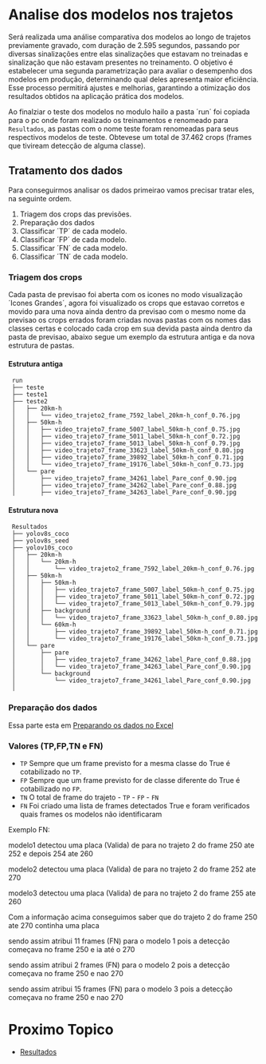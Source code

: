 # Analise dos modelos nos trajetos

Será realizada uma análise comparativa dos modelos ao longo de trajetos previamente gravado, com duração de 2.595 segundos, passando por diversas sinalizações entre elas
sinalizações que estavam no treinadas e sinalização que não estavam presentes no treinamento. O objetivo é estabelecer uma segunda parametrização para avaliar o desempenho dos modelos
em produção, determinando qual deles apresenta maior eficiência. Esse processo permitirá ajustes e melhorias, garantindo a otimização dos resultados obtidos na aplicação prática dos modelos.

Ao finalziar o teste dos modelos no modulo hailo a pasta ´run´ foi copiada para o pc onde foram realizado os treinamentos e renomeado para `Resultados`, as pastas com o nome teste foram renomeadas para seus respectivos modelos de teste.
Obtevese um total de 37.462 crops (frames que tiviream detecção de alguma classe).

## Tratamento dos dados

Para conseguirmos analisar os dados primeirao vamos precisar tratar eles, na seguinte ordem.

1. Triagem dos crops das previsões.
2. Preparação dos dados
3. Classificar ´TP´ de cada modelo.
4. Classificar ´FP´ de cada modelo.
5. Classificar ´FN´ de cada modelo.
6. Classificar ´TN´ de cada modelo.


### Triagem dos crops

Cada pasta de previsao foi aberta com os icones no modo visualização ´Icones Grandes´, agora foi visualizado os crops que estavao corretos e movido para uma nova ainda dentro da previsao com o mesmo nome da previsao
os crops errados foram criadas novas pastas com os nomes das classes certas e colocado cada crop em sua devida pasta ainda dentro da pasta de previsao, abaixo segue um exemplo da estrutura antiga e da nova estrutura de pastas.

#### Estrutura antiga

 ```
  run
  ├── teste
  ├── teste1
  ├── teste2
  │   ├── 20km-h
  │   │   └── video_trajeto2_frame_7592_label_20km-h_conf_0.76.jpg
  │   ├── 50km-h
  │   │   ├── video_trajeto7_frame_5007_label_50km-h_conf_0.75.jpg
  │   │   ├── video_trajeto7_frame_5011_label_50km-h_conf_0.72.jpg
  │   │   ├── video_trajeto7_frame_5013_label_50km-h_conf_0.79.jpg
  │   │   ├── video_trajeto7_frame_33623_label_50km-h_conf_0.80.jpg
  │   │   ├── video_trajeto7_frame_39892_label_50km-h_conf_0.71.jpg
  │   │   └── video_trajeto7_frame_19176_label_50km-h_conf_0.73.jpg 
  │   └── pare
  │       ├── video_trajeto7_frame_34261_label_Pare_conf_0.90.jpg
  │       ├── video_trajeto7_frame_34262_label_Pare_conf_0.88.jpg
  │       ├── video_trajeto7_frame_34263_label_Pare_conf_0.90.jpg
 
  ```

#### Estrutura nova

 ```
  Resultados
  ├── yolov8s_coco
  ├── yolov8s_seed
  ├── yolov10s_coco
  │   ├── 20km-h
  │   │   └── 20km-h
  │   │       └── video_trajeto2_frame_7592_label_20km-h_conf_0.76.jpg
  │   ├── 50km-h
  │   │   ├── 50km-h
  │   │   │   ├── video_trajeto7_frame_5007_label_50km-h_conf_0.75.jpg
  │   │   │   ├── video_trajeto7_frame_5011_label_50km-h_conf_0.72.jpg
  │   │   │   └── video_trajeto7_frame_5013_label_50km-h_conf_0.79.jpg
  │   │   ├── background
  │   │   │   └── video_trajeto7_frame_33623_label_50km-h_conf_0.80.jpg
  │   │   └── 60km-h
  │   │       ├── video_trajeto7_frame_39892_label_50km-h_conf_0.71.jpg
  │   │       └── video_trajeto7_frame_19176_label_50km-h_conf_0.73.jpg 
  │   └── pare
  │       ├── pare
  │       │   ├── video_trajeto7_frame_34262_label_Pare_conf_0.88.jpg
  │       │   └── video_trajeto7_frame_34263_label_Pare_conf_0.90.jpg
  │       └── background
  │           └── video_trajeto7_frame_34261_label_Pare_conf_0.90.jpg
  │       
 
  ```


### Preparação dos dados

Essa parte esta em [Preparando os dados no Excel](./excel.md)

### Valores (TP,FP,TN e FN)

- `TP` Sempre que um frame previsto for a mesma classe do True é cotabilizado no `TP`.
- `FP` Sempre que um frame previsto for de classe diferente do True é cotabilizado no `FP`.
- `TN` O total de frame do trajeto - `TP` - `FP` - `FN`
- `FN` Foi criado uma lista de frames detectados True e foram verificados quais frames os modelos não identificaram

Exemplo FN: 

modelo1 detectou uma placa (Valida) de para no trajeto 2 do frame 250 ate 252 e depois 254 ate 260

modelo2 detectou uma placa (Valida) de para no trajeto 2 do frame 252 ate 270

modelo3 detectou uma placa (Valida) de para no trajeto 2 do frame 255 ate 260 

Com a informação acima conseguimos saber que do trajeto 2 do frame 250 ate 270 continha uma placa

sendo assim atribui 11 frames (FN) para o modelo 1 pois a detecção começava no frame 250 e ia até o  270 

sendo assim atribui 2 frames (FN) para o modelo 2 pois a detecção começava no frame 250 e nao 270

sendo assim atribui 15 frames (FN) para o modelo 3 pois a detecção começava no frame 250 e nao 270

# Proximo Topico

- [Resultados](./resultados.md)
